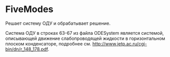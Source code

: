 # FiveModes
Решает систему ОДУ и обрабатывает решение.

Система ОДУ в строках 63-67 из файла ODESystem является системой, описывающей движение слабопроводящей жидкости в горизонтальном плоском конденсаторе, подробнее см. http://www.jetp.ac.ru/cgi-bin/dn/r_148_178.pdf.
